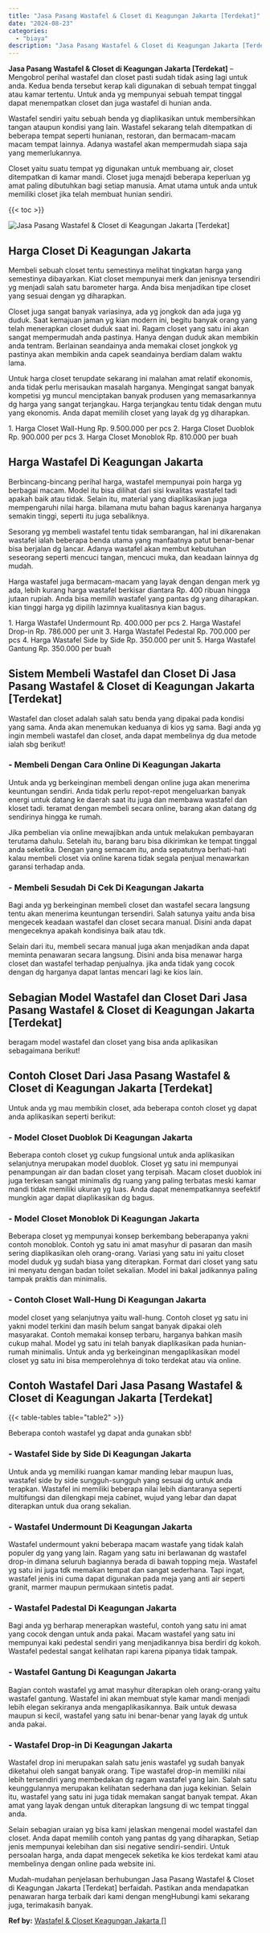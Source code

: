 ```yaml
---
title: "Jasa Pasang Wastafel & Closet di Keagungan Jakarta [Terdekat]"
date: "2024-08-23"
categories: 
  - "biaya"
description: "Jasa Pasang Wastafel & Closet di Keagungan Jakarta [Terdekat]. Mudah-mudahan penjelasan berhubungan Jasa Pasang Wastafel & Closet di Keagungan Jakarta [Terd..."
---
```


**Jasa Pasang Wastafel & Closet di Keagungan Jakarta \[Terdekat\]** – Mengobrol perihal wastafel dan closet pasti sudah tidak asing lagi untuk anda. Kedua benda tersebut kerap kali digunakan di sebuah tempat tinggal atau kamar tertentu. Untuk anda yg mempunyai sebuah tempat tinggal dapat menempatkan closet dan juga wastafel di hunian anda.

Wastafel sendiri yaitu sebuah benda yg diaplikasikan untuk membersihkan tangan ataupun kondisi yang lain. Wastafel sekarang telah ditempatkan di beberapa tempat seperti hunianan, restoran, dan bermacam-macam macam tempat lainnya. Adanya wastafel akan mempermudah siapa saja yang memerlukannya.

Closet yaitu suatu tempat yg digunakan untuk membuang air, closet ditempatkan di kamar mandi. Closet juga menajdi beberapa keperluan yg amat paling dibutuhkan bagi setiap manusia. Amat utama untuk anda untuk memiliki closet jika telah membuat hunian sendiri.

{{< toc >}}

![Jasa Pasang Wastafel & Closet di Keagungan Jakarta [Terdekat]](/images/wastafel-closet-murah41.png)

## Harga Closet Di Keagungan Jakarta

Membeli sebuah closet tentu semestinya melihat tingkatan harga yang semestinya dibayarkan. Kiat closet mempunyai merk dan jenisnya tersendiri yg menjadi salah satu barometer harga. Anda bisa menjadikan tipe closet yang sesuai dengan yg diharapkan.

Closet juga sangat banyak variasinya, ada yg jongkok dan ada juga yg duduk. Saat kemajuan jaman yg kian modern ini, begitu banyak orang yang telah menerapkan closet duduk saat ini. Ragam closet yang satu ini akan sangat mempermudah anda pastinya. Hanya dengan duduk akan membikin anda tentram. Berlainan seandainya anda memakai closet jongkok yg pastinya akan membikin anda capek seandainya berdiam dalam waktu lama.

Untuk harga closet terupdate sekarang ini malahan amat relatif ekonomis, anda tidak perlu merisaukan masalah harganya. Mengingat sangat banyak kompetisi yg muncul menciptakan banyak produsen yang memasarkannya dg harga yang sangat terjangkau. Harga terjangkau tentu tidak dengan mutu yang ekonomis. Anda dapat memilih closet yang layak dg yg diharapkan.

1\. Harga Closet Wall-Hung Rp. 9.500.000 per pcs 2. Harga Closet Duoblok Rp. 900.000 per pcs 3. Harga Closet Monoblok Rp. 810.000 per buah

## Harga Wastafel Di Keagungan Jakarta

Berbincang-bincang perihal harga, wastafel mempunyai poin harga yg berbagai macam. Model itu bisa dilihat dari sisi kwalitas wastafel tadi apakah baik atau tidak. Selain itu, material yang diaplikasikan juga mempengaruhi nilai harga. bilamana mutu bahan bagus karenanya harganya semakin tinggi, seperti itu juga sebaliknya.

Sesorang yg membeli wastafel tentu tidak sembarangan, hal ini dikarenakan wastafel ialah beberapa benda utama yang manfaatnya patut benar-benar bisa berjalan dg lancar. Adanya wastafel akan membut kebutuhan seseorang seperti mencuci tangan, mencuci muka, dan keadaan lainnya dg mudah.

Harga wastafel juga bermacam-macam yang layak dengan dengan merk yg ada, lebih kurang harga wastafel berkisar diantara Rp. 400 ribuan hingga jutaan rupiah. Anda bisa memilih wastafel yang pantas dg yang diharapkan. kian tinggi harga yg dipilih lazimnya kualitasnya kian bagus.

1\. Harga Wastafel Undermount Rp. 400.000 per pcs 2. Harga Wastafel Drop-in Rp. 786.000 per unit 3. Harga Wastafel Pedestal Rp. 700.000 per pcs 4. Harga Wastafel Side by Side Rp. 350.000 per unit 5. Harga Wastafel Gantung Rp. 350.000 per buah

## Sistem Membeli Wastafel dan Closet Di Jasa Pasang Wastafel & Closet di Keagungan Jakarta \[Terdekat\]

Wastafel dan closet adalah salah satu benda yang dipakai pada kondisi yang sama. Anda akan menemukan keduanya di kios yg sama. Bagi anda yg ingin membeli wastafel dan closet, anda dapat membelinya dg dua metode ialah sbg berikut!

### \- Membeli Dengan Cara Online Di Keagungan Jakarta

Untuk anda yg berkeinginan membeli dengan online juga akan menerima keuntungan sendiri. Anda tidak perlu repot-repot mengeluarkan banyak energi untuk datang ke daerah saat itu juga dan membawa wastafel dan kloset tadi. teramat dengan membeli secara online, barang akan datang dg sendirinya hingga ke rumah.

Jika pembelian via online mewajibkan anda untuk melakukan pembayaran terutama dahulu. Setelah itu, barang baru bisa dikirimkan ke tempat tinggal anda seketika. Dengan yang semacam itu, anda sepatutnya berhati-hati kalau membeli closet via online karena tidak segala penjual menawarkan garansi terhadap anda.

### \- Membeli Sesudah Di Cek Di Keagungan Jakarta

Bagi anda yg berkeinginan membeli closet dan wastafel secara langsung tentu akan menerima keuntungan tersendiri. Salah satunya yaitu anda bisa mengecek keadaan wastafel dan closet secara manual. Disini anda dapat mengeceknya apakah kondisinya baik atau tdk.

Selain dari itu, membeli secara manual juga akan menjadikan anda dapat meminta penawaran secara langsung. Disini anda bisa menawar harga closet dan wastafel terhadap penjualnya. jika anda tidak yang cocok dengan dg harganya dapat lantas mencari lagi ke kios lain.

## Sebagian Model Wastafel dan Closet Dari Jasa Pasang Wastafel & Closet di Keagungan Jakarta \[Terdekat\]

beragam model wastafel dan closet yang bisa anda aplikasikan sebagaimana berikut!

## Contoh Closet Dari Jasa Pasang Wastafel & Closet di Keagungan Jakarta \[Terdekat\]

Untuk anda yg mau membikin closet, ada beberapa contoh closet yg dapat anda aplikasikan seperti berikut:

### \- Model Closet Duoblok Di Keagungan Jakarta

Beberapa contoh closet yg cukup fungsional untuk anda aplikasikan selanjutnya merupakan model duoblok. Closet yg satu ini mempunyai penampungan air dan badan closet yang terpisah. Macam closet duoblok ini juga terkesan sangat minimalis dg ruang yang paling terbatas meski kamar mandi tidak memiliki ukuran yg luas. Anda dapat menempatkannya seefektif mungkin agar dapat diaplikasikan dg bagus.

### \- Model Closet Monoblok Di Keagungan Jakarta

Beberapa closet yg mempunyai konsep berkembang beberapanya yakni contoh monoblok. Contoh yg satu ini amat masyhur di pasaran dan masih sering diaplikasikan oleh orang-orang. Variasi yang satu ini yaitu closet model duduk yg sudah biasa yang diterapkan. Format dari closet yang satu ini menyatu dengan badan toilet sekalian. Model ini bakal jadikannya paling tampak praktis dan minimalis.

### \- Contoh Closet Wall-Hung Di Keagungan Jakarta

model closet yang selanjutnya yaitu wall-hung. Contoh closet yg satu ini yakni model terkini dan masih belum sangat banyak dipakai oleh masyarakat. Contoh memakai konsep terbaru, harganya bahkan masih cukup mahal. Model yg satu ini telah banyak diaplikasikan pada hunian-rumah minimalis. Untuk anda yg berkeinginan mengaplikasikan model closet yg satu ini bisa memperolehnya di toko terdekat atau via online.

## Contoh Wastafel Dari Jasa Pasang Wastafel & Closet di Keagungan Jakarta \[Terdekat\]

{{< table-tables table="table2" >}}

Beberapa contoh wastafel yg dapat anda gunakan sbb!

### \- Wastafel Side by Side Di Keagungan Jakarta

Untuk anda yg memiliki ruangan kamar manding lebar maupun luas, wastafel side by side sungguh-sungguh yang sesuai dg untuk anda terapkan. Wastafel ini memiliki beberapa nilai lebih diantaranya seperti multifungsi dan dilengkapi meja cabinet, wujud yang lebar dan dapat diterapkan untuk dua orang sekalian.

### \- Wastafel Undermount Di Keagungan Jakarta

Wastafel undermount yakni beberapa macam wastafe yang tidak kalah populer dg yang yang lain. Ragam yang satu ini berlawanan dg wastafel drop-in dimana seluruh bagiannya berada di bawah topping meja. Wastafel yg satu ini juga tdk memakan tempat dan sangat sederhana. Tapi ingat, wastafel jenis ini cuma dapat digunakan pada meja yang anti air seperti granit, marmer maupun permukaan sintetis padat.

### \- Wastafel Padestal Di Keagungan Jakarta

Bagi anda yg berharap menerapkan wasteful, contoh yang satu ini amat yang cocok dengan untuk anda pakai. Macam wastafel yang satu ini mempunyai kaki pedestal sendiri yang menjadikannya bisa berdiri dg kokoh. Wastafel pedestal sangat kelihatan rapi karena pipanya tidak tampak.

### \- Wastafel Gantung Di Keagungan Jakarta

Bagian contoh wastafel yg amat masyhur diterapkan oleh orang-orang yaitu wastafel gantung. Wastafel ini akan membuat style kamar mandi menjadi lebih elegan sekiranya anda mengaplikasikannya. Baik untuk dewasa maupun si kecil, wastafel yang satu ini benar-benar yang layak dg untuk anda pakai.

### \- Wastafel Drop-in Di Keagungan Jakarta

Wastafel drop ini merupakan salah satu jenis wastafel yg sudah banyak diketahui oleh sangat banyak orang. Tipe wastafel drop-in memiliki nilai lebih tersendiri yang membedakan dg ragam wastafel yang lain. Salah satu keunggulannya merupakan kelihatan sederhana dan juga kekinian. Selain itu, wastafel yang satu ini juga tidak memakan sangat banyak tempat. Akan amat yang layak dengan untuk diterapkan langsung di wc tempat tinggal anda.

Selain sebagian uraian yg bisa kami jelaskan mengenai model wastafel dan closet. Anda dapat memilih contoh yang pantas dg yang diharapkan, Setiap jenis mempunyai kelebihan dan sisi negative sendiri-sendiri. Untuk persoalan harga, anda dapat mengecek seketika ke kios terdekat kami atau membelinya dengan online pada website ini.

Mudah-mudahan penjelasan berhubungan Jasa Pasang Wastafel & Closet di Keagungan Jakarta \[Terdekat\] berfaidah. Pastikan anda mendapatkan penawaran harga terbaik dari kami dengan mengHubungi kami sekarang juga, terimakasih banyak.

**Ref by:** [Wastafel & Closet Keagungan Jakarta []](https://id.wikipedia.org/wiki/Wastafel)
